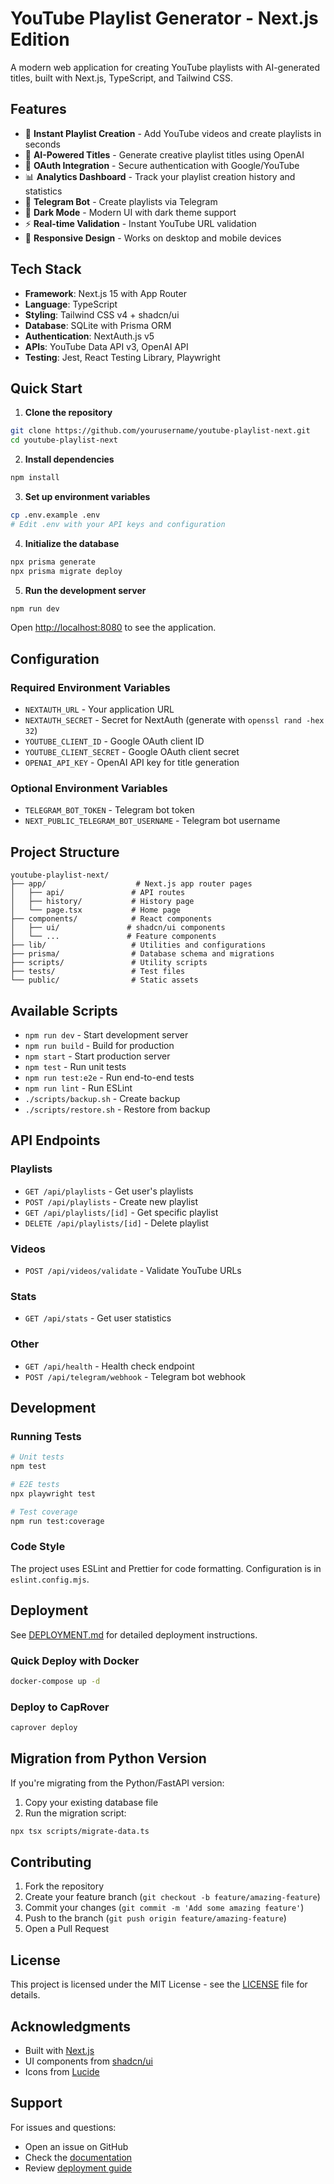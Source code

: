 # YouTube Playlist Generator - Next.js Edition

A modern web application for creating YouTube playlists with AI-generated titles, built with Next.js, TypeScript, and Tailwind CSS.

## Features

- 🎥 **Instant Playlist Creation** - Add YouTube videos and create playlists in seconds
- 🤖 **AI-Powered Titles** - Generate creative playlist titles using OpenAI
- 🔐 **OAuth Integration** - Secure authentication with Google/YouTube
- 📊 **Analytics Dashboard** - Track your playlist creation history and statistics
- 🤖 **Telegram Bot** - Create playlists via Telegram
- 🌙 **Dark Mode** - Modern UI with dark theme support
- ⚡ **Real-time Validation** - Instant YouTube URL validation
- 📱 **Responsive Design** - Works on desktop and mobile devices

## Tech Stack

- **Framework**: Next.js 15 with App Router
- **Language**: TypeScript
- **Styling**: Tailwind CSS v4 + shadcn/ui
- **Database**: SQLite with Prisma ORM
- **Authentication**: NextAuth.js v5
- **APIs**: YouTube Data API v3, OpenAI API
- **Testing**: Jest, React Testing Library, Playwright

## Quick Start

1. **Clone the repository**
```bash
git clone https://github.com/yourusername/youtube-playlist-next.git
cd youtube-playlist-next
```

2. **Install dependencies**
```bash
npm install
```

3. **Set up environment variables**
```bash
cp .env.example .env
# Edit .env with your API keys and configuration
```

4. **Initialize the database**
```bash
npx prisma generate
npx prisma migrate deploy
```

5. **Run the development server**
```bash
npm run dev
```

Open [http://localhost:8080](http://localhost:8080) to see the application.

## Configuration

### Required Environment Variables

- `NEXTAUTH_URL` - Your application URL
- `NEXTAUTH_SECRET` - Secret for NextAuth (generate with `openssl rand -hex 32`)
- `YOUTUBE_CLIENT_ID` - Google OAuth client ID
- `YOUTUBE_CLIENT_SECRET` - Google OAuth client secret
- `OPENAI_API_KEY` - OpenAI API key for title generation

### Optional Environment Variables

- `TELEGRAM_BOT_TOKEN` - Telegram bot token
- `NEXT_PUBLIC_TELEGRAM_BOT_USERNAME` - Telegram bot username

## Project Structure

```
youtube-playlist-next/
├── app/                    # Next.js app router pages
│   ├── api/               # API routes
│   ├── history/           # History page
│   └── page.tsx           # Home page
├── components/            # React components
│   ├── ui/               # shadcn/ui components
│   └── ...               # Feature components
├── lib/                   # Utilities and configurations
├── prisma/                # Database schema and migrations
├── scripts/               # Utility scripts
├── tests/                 # Test files
└── public/                # Static assets
```

## Available Scripts

- `npm run dev` - Start development server
- `npm run build` - Build for production
- `npm start` - Start production server
- `npm test` - Run unit tests
- `npm run test:e2e` - Run end-to-end tests
- `npm run lint` - Run ESLint
- `./scripts/backup.sh` - Create backup
- `./scripts/restore.sh` - Restore from backup

## API Endpoints

### Playlists
- `GET /api/playlists` - Get user's playlists
- `POST /api/playlists` - Create new playlist
- `GET /api/playlists/[id]` - Get specific playlist
- `DELETE /api/playlists/[id]` - Delete playlist

### Videos
- `POST /api/videos/validate` - Validate YouTube URLs

### Stats
- `GET /api/stats` - Get user statistics

### Other
- `GET /api/health` - Health check endpoint
- `POST /api/telegram/webhook` - Telegram bot webhook

## Development

### Running Tests

```bash
# Unit tests
npm test

# E2E tests
npx playwright test

# Test coverage
npm run test:coverage
```

### Code Style

The project uses ESLint and Prettier for code formatting. Configuration is in `eslint.config.mjs`.

## Deployment

See [DEPLOYMENT.md](./DEPLOYMENT.md) for detailed deployment instructions.

### Quick Deploy with Docker

```bash
docker-compose up -d
```

### Deploy to CapRover

```bash
caprover deploy
```

## Migration from Python Version

If you're migrating from the Python/FastAPI version:

1. Copy your existing database file
2. Run the migration script:
```bash
npx tsx scripts/migrate-data.ts
```

## Contributing

1. Fork the repository
2. Create your feature branch (`git checkout -b feature/amazing-feature`)
3. Commit your changes (`git commit -m 'Add some amazing feature'`)
4. Push to the branch (`git push origin feature/amazing-feature`)
5. Open a Pull Request

## License

This project is licensed under the MIT License - see the [LICENSE](./LICENSE) file for details.

## Acknowledgments

- Built with [Next.js](https://nextjs.org/)
- UI components from [shadcn/ui](https://ui.shadcn.com/)
- Icons from [Lucide](https://lucide.dev/)

## Support

For issues and questions:
- Open an issue on GitHub
- Check the [documentation](./docs/)
- Review [deployment guide](./DEPLOYMENT.md)
